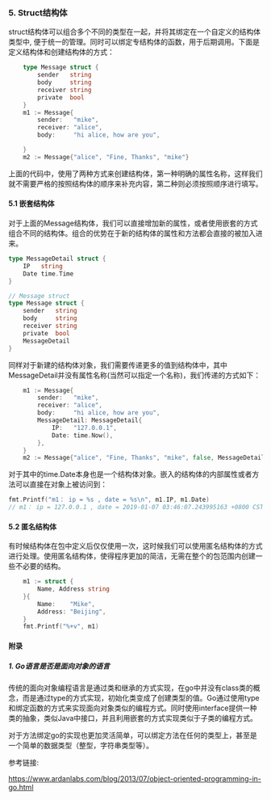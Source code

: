 ### 5. Struct结构体

struct结构体可以组合多个不同的类型在一起，并将其绑定在一个自定义的结构体类型中, 便于统一的管理。同时可以绑定专结构体的函数，用于后期调用。下面是定义结构体和创建结构体的方式：

```go
    type Message struct {
        sender   string
        body     string
        receiver string
        private  bool
    }
	m1 := Message{
		sender:   "mike",
		receiver: "alice",
		body:     "hi alice, how are you",

	}
	m2 := Message{"alice", "Fine, Thanks", "mike"}

```

上面的代码中，使用了两种方式来创建结构体，第一种明确的属性名称，这样我们就不需要严格的按照结构体的顺序来补充内容，第二种则必须按照顺序进行填写。

#### 5.1 嵌套结构体

对于上面的Message结构体，我们可以直接增加新的属性，或者使用嵌套的方式组合不同的结构体。组合的优势在于新的结构体的属性和方法都会直接的被加入进来。

```go
type MessageDetail struct {
	IP   string
	Date time.Time
}

// Message struct
type Message struct {
	sender   string
	body     string
	receiver string
	private  bool
	MessageDetail
}
```

同样对于新建的结构体对象，我们需要传递更多的值到结构体中，其中MessageDetail并没有属性名称(当然可以指定一个名称)，我们传递的方式如下：

```go
	m1 := Message{
		sender:   "mike",
		receiver: "alice",
		body:     "hi alice, how are you",
		MessageDetail: MessageDetail{
			IP:   "127.0.0.1",
			Date: time.Now(),
		},
	}
	m2 := Message{"alice", "Fine, Thanks", "mike", false, MessageDetail{"127.0.0.1", time.Now()}}
```

对于其中的time.Date本身也是一个结构体对象。嵌入的结构体的内部属性或者方法可以直接在对象上被访问到：

```go
fmt.Printf("m1： ip = %s , date = %s\n", m1.IP, m1.Date)
// m1： ip = 127.0.0.1 , date = 2019-01-07 03:46:07.243995163 +0800 CST m=+0.000202821
```

#### 5.2 匿名结构体

有时候结构体在包中定义后仅仅使用一次，这时候我们可以使用匿名结构体的方式进行处理。使用匿名结构体，使得程序更加的简洁，无需在整个的包范围内创建一些不必要的结构。

```go
	m1 := struct {
		Name, Address string
	}{
		Name:    "Mike",
		Address: "Beijing",
	}
	fmt.Printf("%+v", m1)
```

#### 附录

##### 1. Go语言是否是面向对象的语言

传统的面向对象编程语言是通过类和继承的方式实现，在go中并没有class类的概念，而是通过type的方式实现，初始化类变成了创建类型的值。Go通过使用type和绑定函数的方式来实现面向对象类似的编程方式。同时使用interface提供一种类的抽象，类似Java中接口，并且利用嵌套的方式实现类似于子类的编程方式。

对于方法绑定go的实现也更加灵活简单，可以绑定方法在任何的类型上，甚至是一个简单的数据类型（整型，字符串类型等）。

参考链接:

https://www.ardanlabs.com/blog/2013/07/object-oriented-programming-in-go.html

